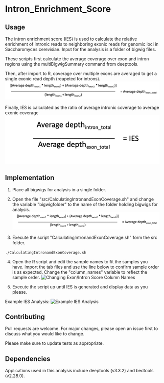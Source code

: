 # Intron_Enrichment_Score

## Usage 
The intron enrichment score (IES) is used to calculate the relative enrichment of intronic reads to neighboring exonic reads for genomic loci in Saccharomyces cerevisiae. 
Input for the analysis is a folder of bigwig files. 

These scripts first calculate the average coverage over exon and intron regions using the multiBigwigSummary command from deeptools. 

Then, after import to R, coverage over multiple exons are averaged to get a single exonic read depth (reapeted for introns).
![Calculation of Exonic Coverage](READMEimgs/CalculatingExonicCoverage.png)

Finally, IES is calculated as the ratio of average intronic coverage to average exonic coverage 
![Calculation of Exonic Coverage](READMEimgs/CalculatingIES.png)


## Implementation 
1. Place all bigwigs for analysis in a single folder.

2. Open the file "src/CalculatingIntronandExonCoverage.sh" and change the variable "bigwigfolder" to the name of the folder holding bigwigs for analysis.
![bigwigfolder Variable](READMEimgs/CalculatingExonicCoverage.png)

3. Execute the script "CalculatingIntronandExonCoverage.sh" form the src folder.

```./CalculatingIntronandExonCoverage.sh```

4. Open the R script and edit the sample names to fit the samples you have. Import the tab files and use the line below to confirm sample order is as expected. Change the "column_names" variable to reflect the sample order. 
![Changing Exon/Intron Score Column Names](READMEimgs/ChangeExonScoreSampleNames.png)

5. Execute the script up until IES is generated and display data as you please. 

Example IES Analysis:
![Example IES Analysis](READMEimgs/Barass_IESdist.png)


## Contributing
Pull requests are welcome. For major changes, please open an issue first to discuss what you would like to change.

Please make sure to update tests as appropriate.


## Dependencies
Applications used in this analysis include deeptools (v3.3.2) and bedtools (v2.28.0). 
